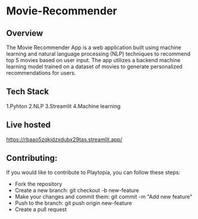 # Movie-Recommender

## Overview
The Movie Recommender App is a web application built using machine learning and natural language processing (NLP) techniques to recommend top 5 movies based on user input. The app utilizes a backend machine learning model trained on a dataset of movies to generate personalized recommendations for users.

## Tech Stack
 1.Pyhton
 2.NLP
 3.Streamlit 
 4.Machine learning


## Live hosted
  https://rbaao5zqkidzxdubx29tas.streamlit.app/

## Contributing: 
  If you would like to contribute to Playtopia, you can follow these steps:

  * Fork the repository
  * Create a new branch: git checkout -b new-feature
  * Make your changes and commit them: git commit -m "Add new feature"
  * Push to the branch: git push origin new-feature
  * Create a pull request



